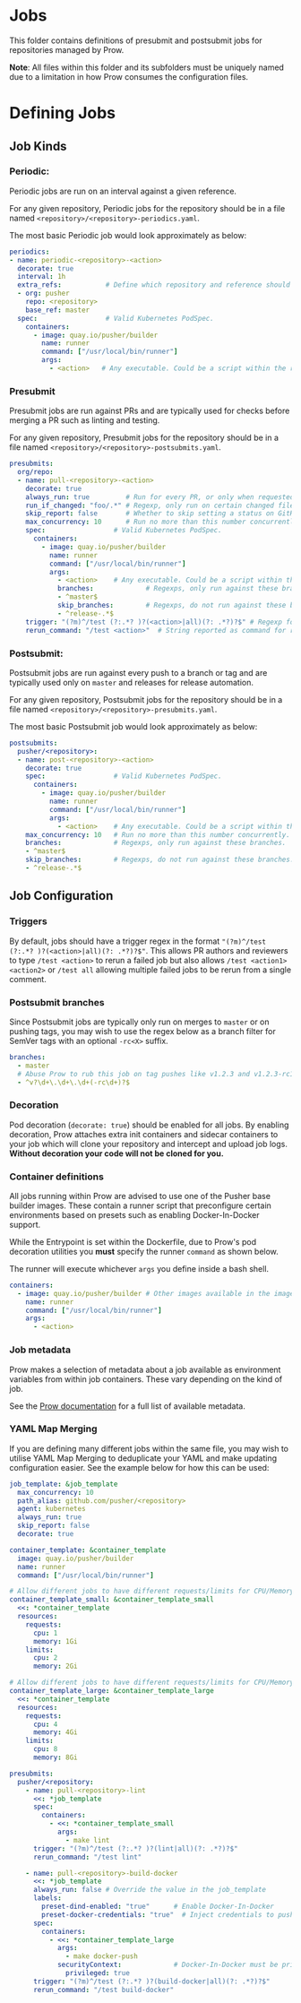# Jobs

This folder contains definitions of presubmit and postsubmit jobs for
repositories managed by Prow.

**Note**: All files within this folder and its subfolders must be uniquely named
due to a limitation in how Prow consumes the configuration files.

# Defining Jobs

## Job Kinds

### Periodic:

Periodic jobs are run on an interval against a given reference.

For any given repository, Periodic jobs for the repository should be in a file
named `<repository>/<repository>-periodics.yaml`.

The most basic Periodic job would look approximately as below:

```yaml
periodics:
- name: periodic-<repository>-<action>
  decorate: true        
  interval: 1h          
  extra_refs:           # Define which repository and reference should be checked out.
  - org: pusher
    repo: <repository>
    base_ref: master               
  spec:                 # Valid Kubernetes PodSpec.
    containers:
      - image: quay.io/pusher/builder
        name: runner
        command: ["/usr/local/bin/runner"]
        args:
          - <action>   # Any executable. Could be a script within the repository.
```



### Presubmit

Presubmit jobs are run against PRs and are typically used for
checks before merging a PR such as linting and testing.

For any given repository, Presubmit jobs for the repository should be in a file
named `<repository>/<repository>-postsubmits.yaml`.

```yaml
presubmits:
  org/repo:
  - name: pull-<repository>-<action>     
    decorate: true          
    always_run: true         # Run for every PR, or only when requested.
    run_if_changed: "foo/.*" # Regexp, only run on certain changed files. (Exclusive from always_run)
    skip_report: false       # Whether to skip setting a status on GitHub.
    max_concurrency: 10      # Run no more than this number concurrently.
    spec:                 # Valid Kubernetes PodSpec.
      containers:
        - image: quay.io/pusher/builder
          name: runner
          command: ["/usr/local/bin/runner"]
          args:
            - <action>    # Any executable. Could be a script within the repository.
            branches:             # Regexps, only run against these branches.
            - ^master$
            skip_branches:        # Regexps, do not run against these branches.
            - ^release-.*$
    trigger: "(?m)^/test (?:.*? )?(<action>|all)(?: .*?)?$" # Regexp for comment on PR to trigger job
    rerun_command: "/test <action>"  # String reported as command for re-run
```

### Postsubmit:

Postsubmit jobs are run against every push to a branch or tag and are typically
used only on `master` and releases for release automation.

For any given repository, Postsubmit jobs for the repository should be in a file
named `<repository>/<repository>-presubmits.yaml`.

The most basic Postsubmit job would look approximately as below:

```yaml
postsubmits:
  pusher/<repository>:
  - name: post-<repository>-<action>      
    decorate: true        
    spec:                 # Valid Kubernetes PodSpec.
      containers:
        - image: quay.io/pusher/builder
          name: runner
          command: ["/usr/local/bin/runner"]
          args:
            - <action>    # Any executable. Could be a script within the repository.
    max_concurrency: 10   # Run no more than this number concurrently.
    branches:             # Regexps, only run against these branches.
    - ^master$
    skip_branches:        # Regexps, do not run against these branches.
    - ^release-.*$
```

## Job Configuration

### Triggers

By default, jobs should have a trigger regex in the format `"(?m)^/test (?:.*? )?(<action>|all)(?: .*?)?$"`.
This allows PR authors and reviewers to type `/test <action>` to rerun a failed
job but also allows `/test <action1> <action2>` or `/test all` allowing multiple
failed jobs to be rerun from a single comment.

### Postsubmit branches

Since Postsubmit jobs are typically only run on merges to `master` or on pushing
tags, you may wish to use the regex below as a branch filter for SemVer tags
with an optional `-rc<X>` suffix.

```yaml
branches:
  - master
  # Abuse Prow to rub this job on tag pushes like v1.2.3 and v1.2.3-rc1
  - ^v?\d+\.\d+\.\d+(-rc\d+)?$
```

### Decoration

Pod decoration (`decorate: true`) should be enabled for all jobs.
By enabling decoration, Prow attaches extra init containers and sidecar
containers to your job which will clone your repository and intercept and upload
job logs. **Without decoration your code will not be cloned for you.**

### Container definitions

All jobs running within Prow are advised to use one of the Pusher base builder
images. These contain a runner script that preconfigure certain environments
based on presets such as enabling Docker-In-Docker support.

While the Entrypoint is set within the Dockerfile, due to Prow's pod decoration
utilities you **must** specify the runner `command` as shown below.

The runner will execute whichever `args` you define inside a bash shell.

```yaml
containers:
  - image: quay.io/pusher/builder # Other images available in the images folder
    name: runner
    command: ["/usr/local/bin/runner"]
    args:
      - <action>
```

### Job metadata

Prow makes a selection of metadata about a job available as environment variables
from within job containers.
These vary depending on the kind of job.

See the [Prow documentation](https://github.com/kubernetes/test-infra/blob/master/prow/jobs.md#job-environment-variables)
for a full list of available metadata.

### YAML Map Merging

If you are defining many different jobs within the same file, you may wish to
utilise YAML Map Merging to deduplicate your YAML and make updating configuration
easier. See the example below for how this can be used:

```yaml
job_template: &job_template
  max_concurrency: 10
  path_alias: github.com/pusher/<repository>
  agent: kubernetes
  always_run: true
  skip_report: false
  decorate: true

container_template: &container_template
  image: quay.io/pusher/builder
  name: runner
  command: ["/usr/local/bin/runner"]

# Allow different jobs to have different requests/limits for CPU/Memory
container_template_small: &container_template_small
  <<: *container_template
  resources:
    requests:
      cpu: 1
      memory: 1Gi
    limits:
      cpu: 2
      memory: 2Gi

# Allow different jobs to have different requests/limits for CPU/Memory
container_template_large: &container_template_large
  <<: *container_template
  resources:
    requests:
      cpu: 4
      memory: 4Gi
    limits:
      cpu: 8
      memory: 8Gi

presubmits:
  pusher/<repository:
    - name: pull-<repository>-lint
      <<: *job_template
      spec:
        containers:
          - <<: *container_template_small
            args:
              - make lint
      trigger: "(?m)^/test (?:.*? )?(lint|all)(?: .*?)?$"
      rerun_command: "/test lint"

    - name: pull-<repository>-build-docker
      <<: *job_template
      always_run: false # Override the value in the job_template
      labels:
        preset-dind-enabled: "true"      # Enable Docker-In-Docker
        preset-docker-credentials: "true"  # Inject credentials to push to Quay
      spec:
        containers:
          - <<: *container_template_large
            args:
              - make docker-push
            securityContext:             # Docker-In-Docker must be privileged
              privileged: true
      trigger: "(?m)^/test (?:.*? )?(build-docker|all)(?: .*?)?$"
      rerun_command: "/test build-docker"
```
